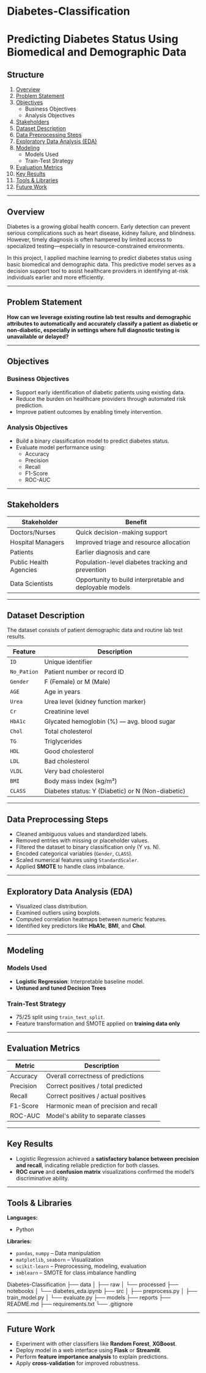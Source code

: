 # Diabetes-Classification
# Predicting Diabetes Status Using Biomedical and Demographic Data

## Structure

1. [Overview](#-overview)  
2. [Problem Statement](#-problem-statement)  
3. [Objectives](#-objectives)  
   - Business Objectives  
   - Analysis Objectives  
4. [Stakeholders](#-stakeholders)  
5. [Dataset Description](#-dataset-description)  
6. [Data Preprocessing Steps](#-data-preprocessing-steps)  
7. [Exploratory Data Analysis (EDA)](#-exploratory-data-analysis-eda)  
8. [Modeling](#-modeling)  
   - Models Used  
   - Train-Test Strategy  
9. [Evaluation Metrics](#-evaluation-metrics)  
10. [Key Results](#-key-results)  
11. [Tools & Libraries](#-tools--libraries)  
12. [Future Work](#-future-work)  

---

## Overview
Diabetes is a growing global health concern. Early detection can prevent serious complications such as heart disease, kidney failure, and blindness. However, timely diagnosis is often hampered by limited access to specialized testing—especially in resource-constrained environments.

In this project, I applied machine learning to predict diabetes status using basic biomedical and demographic data. This predictive model serves as a decision support tool to assist healthcare providers in identifying at-risk individuals earlier and more efficiently.

---

## Problem Statement
**How can we leverage existing routine lab test results and demographic attributes to automatically and accurately classify a patient as diabetic or non-diabetic, especially in settings where full diagnostic testing is unavailable or delayed?**

---

##  Objectives

### Business Objectives
- Support early identification of diabetic patients using existing data.
- Reduce the burden on healthcare providers through automated risk prediction.
- Improve patient outcomes by enabling timely intervention.

### Analysis Objectives
- Build a binary classification model to predict diabetes status.
- Evaluate model performance using:
  - Accuracy
  - Precision
  - Recall
  - F1-Score
  - ROC-AUC

---

## Stakeholders

| Stakeholder          | Benefit                                      |
|----------------------|----------------------------------------------|
| Doctors/Nurses       | Quick decision-making support                |
| Hospital Managers    | Improved triage and resource allocation      |
| Patients             | Earlier diagnosis and care                   |
| Public Health Agencies | Population-level diabetes tracking and prevention |
| Data Scientists      | Opportunity to build interpretable and deployable models |

---

##  Dataset Description

The dataset consists of patient demographic data and routine lab test results.

| Feature      | Description                                                  |
|--------------|--------------------------------------------------------------|
| `ID`         | Unique identifier                                            |
| `No_Pation`  | Patient number or record ID                                  |
| `Gender`     | F (Female) or M (Male)                                       |
| `AGE`        | Age in years                                                 |
| `Urea`       | Urea level (kidney function marker)                          |
| `Cr`         | Creatinine level                                             |
| `HbA1c`      | Glycated hemoglobin (%) — avg. blood sugar                   |
| `Chol`       | Total cholesterol                                            |
| `TG`         | Triglycerides                                                |
| `HDL`        | Good cholesterol                                             |
| `LDL`        | Bad cholesterol                                              |
| `VLDL`       | Very bad cholesterol                                         |
| `BMI`        | Body mass index (kg/m²)                                      |
| `CLASS`      | Diabetes status: Y (Diabetic) or N (Non-diabetic)           |

---

## Data Preprocessing Steps
- Cleaned ambiguous values and standardized labels.
- Removed entries with missing or placeholder values.
- Filtered the dataset to binary classification only (Y vs. N).
- Encoded categorical variables (`Gender`, `CLASS`).
- Scaled numerical features using `StandardScaler`.
- Applied **SMOTE** to handle class imbalance.

---

## Exploratory Data Analysis (EDA)
- Visualized class distribution.
- Examined outliers using boxplots.
- Computed correlation heatmaps between numeric features.
- Identified key predictors like **HbA1c**, **BMI**, and **Chol**.

---

## Modeling

### Models Used
- **Logistic Regression**: Interpretable baseline model.
- **Untuned and tuned Decision Trees**

### Train-Test Strategy
- 75/25 split using `train_test_split`.
- Feature transformation and SMOTE applied on **training data only**

---

## Evaluation Metrics

| Metric     | Description                              |
|------------|------------------------------------------|
| Accuracy   | Overall correctness of predictions       |
| Precision  | Correct positives / total predicted      |
| Recall     | Correct positives / actual positives     |
| F1-Score   | Harmonic mean of precision and recall    |
| ROC-AUC    | Model's ability to separate classes      |

---

## Key Results
- Logistic Regression achieved a **satisfactory balance between precision and recall**, indicating reliable prediction for both classes.
- **ROC curve** and **confusion matrix** visualizations confirmed the model’s discriminative ability.

---

##  Tools & Libraries

**Languages:**  
- Python

**Libraries:**  
- `pandas`, `numpy` – Data manipulation  
- `matplotlib`, `seaborn` – Visualization  
- `scikit-learn` – Preprocessing, modeling, evaluation  
- `imblearn` – SMOTE for class imbalance handling  

Diabetes-Classification
├── data
│   ├── raw
│   └── processed
├── notebooks
│   └── diabetes_eda.ipynb
├── src
│   ├── preprocess.py
│   ├── train_model.py
│   └── evaluate.py
├── models
├── reports
├── README.md
├── requirements.txt
└── .gitignore



---

## Future Work
- Experiment with other classifiers like **Random Forest**, **XGBoost**.
- Deploy model in a web interface using **Flask** or **Streamlit**.
- Perform **feature importance analysis** to explain predictions.
- Apply **cross-validation** for improved robustness.
